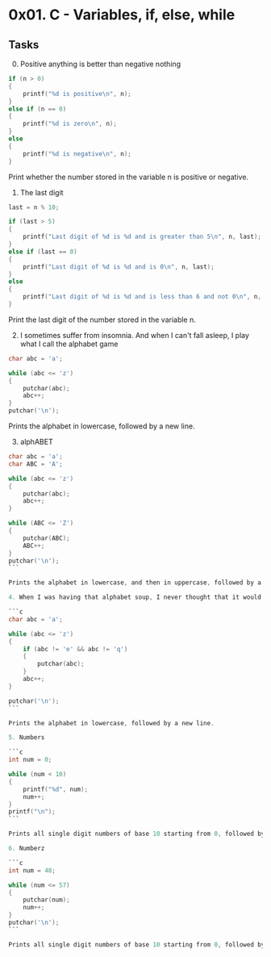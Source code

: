 # 0x01. C - Variables, if, else, while

## Tasks

0. Positive anything is better than negative nothing

```c
if (n > 0)
{
	printf("%d is positive\n", n);
} 
else if (n == 0)
{
	printf("%d is zero\n", n);
} 
else
{
	printf("%d is negative\n", n);
}
```
Print whether the number stored in the variable n is positive or negative.

1. The last digit

```c
last = n % 10;

if (last > 5)
{
	printf("Last digit of %d is %d and is greater than 5\n", n, last);
}
else if (last == 0)
{
	printf("Last digit of %d is %d and is 0\n", n, last);
}
else
{
	printf("Last digit of %d is %d and is less than 6 and not 0\n", n, last);
}
```

Print the last digit of the number stored in the variable n.

2. I sometimes suffer from insomnia. And when I can't fall asleep, I play what I call the alphabet game

```c
char abc = 'a';

while (abc <= 'z')
{
	putchar(abc);
	abc++;
}
putchar('\n');
```

Prints the alphabet in lowercase, followed by a new line.

3. alphABET

````c
char abc = 'a';
char ABC = 'A';

while (abc <= 'z')
{
	putchar(abc);
	abc++;
}

while (ABC <= 'Z')
{
	putchar(ABC);
	ABC++;
}
putchar('\n');
```

Prints the alphabet in lowercase, and then in uppercase, followed by a new line.

4. When I was having that alphabet soup, I never thought that it would pay off

```c
char abc = 'a';

while (abc <= 'z')
{
	if (abc != 'e' && abc != 'q')
	{
		putchar(abc);
	}
	abc++;
}

putchar('\n');
```

Prints the alphabet in lowercase, followed by a new line.

5. Numbers

```c
int num = 0;

while (num < 10)
{
	printf("%d", num);
	num++;
}
printf("\n");
```

Prints all single digit numbers of base 10 starting from 0, followed by a new line.

6. Numberz

```c
int num = 48;

while (num <= 57)
{
	putchar(num);
	num++;
}
putchar('\n');
```

Prints all single digit numbers of base 10 starting from 0, followed by a new line.


